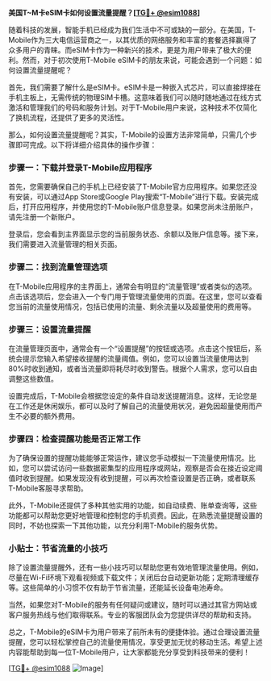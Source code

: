 **美国T~M卡eSIM卡如何设置流量提醒？[[TG💪+ @esim1088](https://t.me/s/esim1088)]**

随着科技的发展，智能手机已经成为我们生活中不可或缺的一部分。在美国，T-Mobile作为三大电信运营商之一，以其优质的网络服务和丰富的套餐选择赢得了众多用户的青睐。而eSIM卡作为一种新兴的技术，更是为用户带来了极大的便利。然而，对于初次使用T-Mobile eSIM卡的朋友来说，可能会遇到一个问题：如何设置流量提醒呢？

首先，我们需要了解什么是eSIM卡。eSIM卡是一种嵌入式芯片，可以直接焊接在手机主板上，无需传统的物理SIM卡槽。这意味着我们可以随时随地通过在线方式激活和管理我们的号码和服务计划。对于T-Mobile用户来说，这种技术不仅简化了换机流程，还提供了更多的灵活性。

那么，如何设置流量提醒呢？其实，T-Mobile的设置方法非常简单，只需几个步骤即可完成。以下将详细介绍具体的操作步骤：

### 步骤一：下载并登录T-Mobile应用程序

首先，您需要确保自己的手机上已经安装了T-Mobile官方应用程序。如果您还没有安装，可以通过App Store或Google Play搜索“T-Mobile”进行下载。安装完成后，打开应用程序，并使用您的T-Mobile账户信息登录。如果您尚未注册账户，请先注册一个新账户。

登录后，您会看到主界面显示您的当前服务状态、余额以及账户信息等。接下来，我们需要进入流量管理的相关页面。

### 步骤二：找到流量管理选项

在T-Mobile应用程序的主界面上，通常会有明显的“流量管理”或者类似的选项。点击该选项后，您会进入一个专门用于管理流量使用的页面。在这里，您可以查看您当前的流量使用情况，包括已使用的流量、剩余流量以及超量使用的费用等。

### 步骤三：设置流量提醒

在流量管理页面中，通常会有一个“设置提醒”的按钮或选项。点击这个按钮后，系统会提示您输入希望接收提醒的流量阈值。例如，您可以设置当流量使用达到80%时收到通知，或者当流量即将耗尽时收到警告。根据个人需求，您可以自由调整这些数值。

设置完成后，T-Mobile会根据您设定的条件自动发送提醒消息。这样，无论您是在工作还是休闲娱乐，都可以及时了解自己的流量使用状况，避免因超量使用而产生不必要的额外费用。

### 步骤四：检查提醒功能是否正常工作

为了确保设置的提醒功能能够正常运作，建议您手动模拟一下流量使用情况。比如，您可以尝试访问一些数据密集型的应用程序或网站，观察是否会在接近设定阈值时收到提醒。如果发现没有收到提醒，可以再次检查设置是否正确，或者联系T-Mobile客服寻求帮助。

此外，T-Mobile还提供了多种其他实用的功能，如自动续费、账单查询等，这些功能都可以帮助您更好地管理和控制您的手机资费。因此，在熟悉流量提醒设置的同时，不妨也探索一下其他功能，以充分利用T-Mobile的服务优势。

### 小贴士：节省流量的小技巧

除了设置流量提醒外，还有一些小技巧可以帮助您更有效地管理流量使用。例如，尽量在Wi-Fi环境下观看视频或下载文件；关闭后台自动更新功能；定期清理缓存等。这些简单的小习惯不仅有助于节省流量，还能延长设备电池寿命。

当然，如果您对T-Mobile的服务有任何疑问或建议，随时可以通过其官方网站或客户服务热线与他们取得联系。专业的客服团队会为您提供详尽的帮助和支持。

总之，T-Mobile的eSIM卡为用户带来了前所未有的便捷体验。通过合理设置流量提醒，您可以轻松掌控自己的流量使用情况，享受更加无忧的移动生活。希望上述内容能帮助到每一位T-Mobile用户，让大家都能充分享受到科技带来的便利！

[[TG💪+ @esim1088](https://t.me/s/esim1088) ![Image](https://i.postimg.cc/4NQfJmqS/Snipaste-2025-05-13-00-14-12.png)]